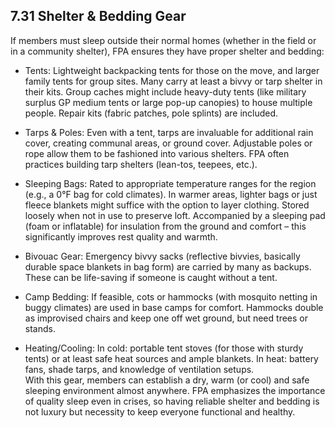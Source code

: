 ## 7.31 Shelter & Bedding Gear

If members must sleep outside their normal homes (whether in the field or in a community shelter), FPA ensures they have proper shelter and bedding:

- Tents: Lightweight backpacking tents for those on the move, and larger family tents for group sites. Many carry at least a bivvy or tarp shelter in their kits. Group caches might include heavy-duty tents (like military surplus GP medium tents or large pop-up canopies) to house multiple people. Repair kits (fabric patches, pole splints) are included.  
      
    
- Tarps & Poles: Even with a tent, tarps are invaluable for additional rain cover, creating communal areas, or ground cover. Adjustable poles or rope allow them to be fashioned into various shelters. FPA often practices building tarp shelters (lean-tos, teepees, etc.).  
      
    
- Sleeping Bags: Rated to appropriate temperature ranges for the region (e.g., a 0°F bag for cold climates). In warmer areas, lighter bags or just fleece blankets might suffice with the option to layer clothing. Stored loosely when not in use to preserve loft. Accompanied by a sleeping pad (foam or inflatable) for insulation from the ground and comfort – this significantly improves rest quality and warmth.  
      
    
- Bivouac Gear: Emergency bivvy sacks (reflective bivvies, basically durable space blankets in bag form) are carried by many as backups. These can be life-saving if someone is caught without a tent.  
      
    
- Camp Bedding: If feasible, cots or hammocks (with mosquito netting in buggy climates) are used in base camps for comfort. Hammocks double as improvised chairs and keep one off wet ground, but need trees or stands.  
      
    
- Heating/Cooling: In cold: portable tent stoves (for those with sturdy tents) or at least safe heat sources and ample blankets. In heat: battery fans, shade tarps, and knowledge of ventilation setups.  
    With this gear, members can establish a dry, warm (or cool) and safe sleeping environment almost anywhere. FPA emphasizes the importance of quality sleep even in crises, so having reliable shelter and bedding is not luxury but necessity to keep everyone functional and healthy.